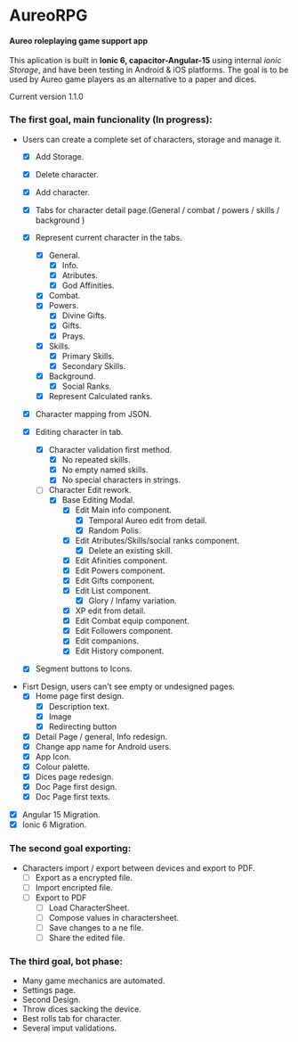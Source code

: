 # AureoRPG
#### Aureo roleplaying game support app

This aplication is built in **Ionic 6, capacitor-Angular-15** using internal *ionic Storage*, and have been testing in Android  & iOS platforms.
The goal is to be used by Aureo game players as an alternative to a paper and dices.

Current version 1.1.0

### The first goal, main funcionality (In progress):
- Users can create a complete set of characters, storage and manage it.
  - [x] Add Storage.
  - [x] Delete character.
  - [x] Add character.
  - [x] Tabs for character detail page.(General / combat / powers / skills / background )
  - [x] Represent current character in the tabs.
    - [x] General.
      - [x] Info.
      - [x] Atributes.
      - [x] God Affinities.
    - [x] Combat.
    - [x] Powers.
      - [x] Divine Gifts.
      - [x] Gifts.
      - [x] Prays.
    - [x] Skills.
      - [x] Primary Skills.
      - [x] Secondary Skills.
    - [x] Background.
      - [x] Social Ranks.
    - [x] Represent Calculated ranks.
  - [x] Character mapping from JSON.
  - [x] Editing character in tab.
    - [x] Character validation first method.
      - [x] No repeated skills.
      - [x] No empty named skills.
      - [x] No special characters in strings.
    - [ ] Character Edit rework.
      - [x] Base Editing Modal.
        - [x] Edit Main info component.
          - [x] Temporal Aureo edit from detail.
          - [x] Random Polis.
        - [x] Edit Atributes/Skills/social ranks component.
          - [x] Delete an existing skill.
        - [x] Edit Afinities component.
        - [x] Edit Powers component.
        - [x] Edit Gifts component.
        - [x] Edit List component.
          - [x] Glory / Infamy variation.
        - [x] XP edit from detail.
        - [x] Edit Combat equip component.
        - [x] Edit Followers component.
        - [x] Edit companions.
        - [x] Edit History component.
  - [x] Segment buttons to Icons.

 
- Fisrt Design, users can't see empty or undesigned pages.
  - [x] Home page first design.
    - [x] Description text.
    - [x] Image
    - [x] Redirecting button
  - [x] Detail Page / general, Info redesign.
  - [x] Change app name for Android users.
  - [x] App Icon.
  - [x] Colour palette.
  - [x] Dices page redesign.
  - [x] Doc Page first design.
  - [x] Doc Page first texts.

- [x] Angular 15 Migration.
- [x] Ionic 6 Migration.

### The second goal exporting:
- Characters import / export between devices and export to PDF.
	- [ ] Export as a encrypted file.
  - [ ] Import encripted file.
  - [ ] Export to PDF
    - [ ] Load CharacterSheet.
    - [ ] Compose values in charactersheet.
    - [ ] Save changes to a ne file.
    - [ ] Share the edited file.

### The third goal, bot phase:
- Many game mechanics are automated.
- Settings page.
- Second Design.
- Throw dices sacking the device.
- Best rolls tab for character.
- Several imput validations.
